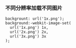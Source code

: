 ### 不同分辨率加载不同图片
```
backgrount: url('1x.png');  
background:-webkit-image-set(  
  url('1x.png') 1x,  
  url('2x.png') 2x,  
  url('3x.png') 3x  
);  
```
